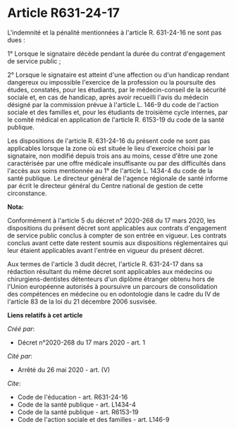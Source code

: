 # Article R631-24-17

L'indemnité et la pénalité mentionnées à l'article R. 631-24-16 ne sont pas dues : 

1° Lorsque le signataire décède pendant la durée du contrat d'engagement de service public ; 

2° Lorsque le signataire est atteint d'une affection ou d'un handicap rendant dangereux ou impossible l'exercice de la
profession ou la poursuite des études, constatés, pour les étudiants, par le médecin-conseil de la sécurité sociale et, en
cas de handicap, après avoir recueilli l'avis du médecin désigné par la commission prévue à l'article L. 146-9 du code de
l'action sociale et des familles et, pour les étudiants de troisième cycle internes, par le comité médical en application de
l'article R. 6153-19 du code de la santé publique. 

Les dispositions de l'article R. 631-24-16 du présent code ne sont pas applicables lorsque la zone où est située le lieu
d'exercice choisi par le signataire, non modifié depuis trois ans au moins, cesse d'être une zone caractérisée par une offre
médicale insuffisante ou par des difficultés dans l'accès aux soins mentionnée au 1° de l'article L. 1434-4 du code de la
santé publique. Le directeur général de l'agence régionale de santé informe par écrit le directeur général du Centre national
de gestion de cette circonstance.

**Nota:**

Conformément à l'article 5 du décret n° 2020-268 du 17 mars 2020, les dispositions du présent décret sont applicables aux
contrats d'engagement de service public conclus à compter de son entrée en vigueur. Les contrats conclus avant cette date
restent soumis aux dispositions réglementaires qui leur étaient applicables avant l'entrée en vigueur du présent décret.

Aux termes de l'article 3 dudit décret, l'article R. 631-24-17 dans sa rédaction résultant du même décret sont applicables
aux médecins ou chirurgiens-dentistes détenteurs d'un diplôme étranger obtenu hors de l'Union européenne autorisés à
poursuivre un parcours de consolidation des compétences en médecine ou en odontologie dans le cadre du IV de l'article 83 de
la loi du 21 décembre 2006 susvisée.

**Liens relatifs à cet article**

_Créé par_:

  - Décret n°2020-268 du 17 mars 2020 - art. 1

_Cité par_:

  - Arrêté du 26 mai 2020 - art. (V)

_Cite_:

  - Code de l'éducation - art. R631-24-16
  - Code de la santé publique - art. L1434-4
  - Code de la santé publique - art. R6153-19
  - Code de l'action sociale et des familles - art. L146-9
